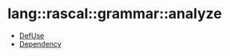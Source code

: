 # lang::rascal::grammar::analyze


   * [DefUse](Library/lang/rascal/grammar/analyze/DefUse.md)
   * [Dependency](Library/lang/rascal/grammar/analyze/Dependency.md)